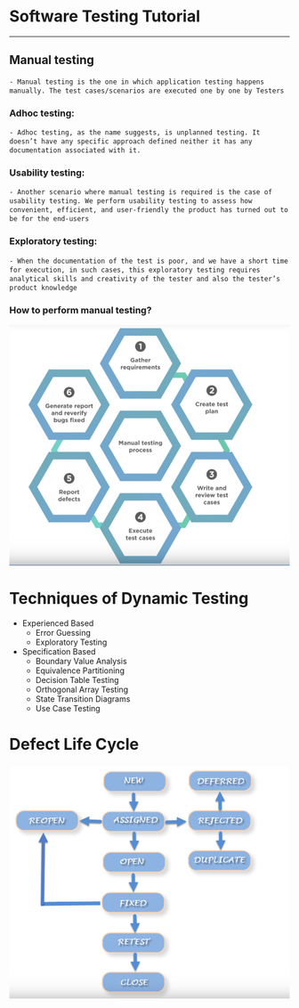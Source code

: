# Software Testing Tutorial
------------------------
## Manual testing 
    - Manual testing is the one in which application testing happens manually. The test cases/scenarios are executed one by one by Testers
### Adhoc testing:
    - Adhoc testing, as the name suggests, is unplanned testing. It doesn’t have any specific approach defined neither it has any documentation associated with it. 
### Usability testing:
    - Another scenario where manual testing is required is the case of usability testing. We perform usability testing to assess how convenient, efficient, and user-friendly the product has turned out to be for the end-users
### Exploratory testing:
    - When the documentation of the test is poor, and we have a short time for execution, in such cases, this exploratory testing requires analytical skills and creativity of the tester and also the tester’s product knowledge
### How to perform manual testing?

![perform manual](https://github.com/harrynguyen1993/note/blob/main/images/Manual%20teting.PNG) 



# Techniques of Dynamic Testing

- Experienced Based
  - Error Guessing
  - Exploratory Testing
- Specification Based
  - Boundary Value Analysis
  - Equivalence Partitioning
  - Decision Table Testing
  - Orthogonal Array Testing
  - State Transition Diagrams
  - Use Case Testing

# Defect Life Cycle
![Defect Life Cycle](https://github.com/harrynguyen1993/note/blob/main/images/Defect-life_cycle.PNG) 

